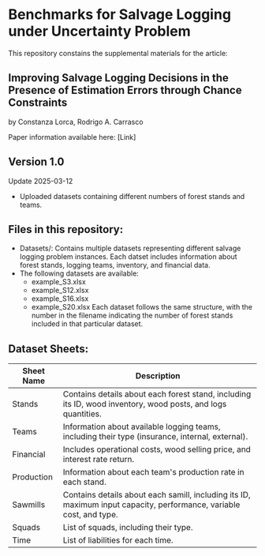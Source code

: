 # Benchmarks for Salvage Logging under Uncertainty Problem 

This repository constains the supplemental materials for the article:
## **Improving Salvage Logging Decisions in the Presence of Estimation Errors through Chance Constraints**

by Constanza Lorca, Rodrigo A. Carrasco

Paper information available here: [Link]

## **Version 1.0**

Update 2025-03-12
  - Uploaded datasets containing different numbers of forest stands and teams.

## **Files in this repository:**
  - Datasets/: Contains multiple datasets representing different salvage logging problem instances. Each datset includes information about forest stands, logging teams, inventory, and financial data.
  - The following datasets are available:
    - example_S3.xlsx
    - example_S12.xlsx
    - example_S16.xlsx
    - example_S20.xlsx
      Each dataset follows the same structure, with the number in the filename indicating the number of forest stands included in that particular dataset.

## **Dataset Sheets:**
| Sheet Name         | Description  |
|--------------------|--------------|
| Stands | Contains details about each forest stand, including its ID, wood inventory, wood posts, and logs quantities. |
| Teams | Information about available logging teams, including their type (insurance, internal, external). |
| Financial | Includes operational costs, wood selling price, and interest rate return. |
| Production | Information about each team's production rate in each stand. |
| Sawmills | Contains details about each samill, including its ID, maximum input capacity, performance, variable cost, and type. |
| Squads | List of squads, including their type. |
| Time | List of liabilities for each time. |


